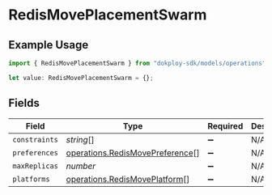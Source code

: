 # RedisMovePlacementSwarm

## Example Usage

```typescript
import { RedisMovePlacementSwarm } from "dokploy-sdk/models/operations";

let value: RedisMovePlacementSwarm = {};
```

## Fields

| Field                                                                              | Type                                                                               | Required                                                                           | Description                                                                        |
| ---------------------------------------------------------------------------------- | ---------------------------------------------------------------------------------- | ---------------------------------------------------------------------------------- | ---------------------------------------------------------------------------------- |
| `constraints`                                                                      | *string*[]                                                                         | :heavy_minus_sign:                                                                 | N/A                                                                                |
| `preferences`                                                                      | [operations.RedisMovePreference](../../models/operations/redismovepreference.md)[] | :heavy_minus_sign:                                                                 | N/A                                                                                |
| `maxReplicas`                                                                      | *number*                                                                           | :heavy_minus_sign:                                                                 | N/A                                                                                |
| `platforms`                                                                        | [operations.RedisMovePlatform](../../models/operations/redismoveplatform.md)[]     | :heavy_minus_sign:                                                                 | N/A                                                                                |